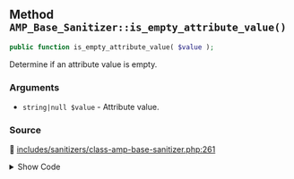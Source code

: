 ## Method `AMP_Base_Sanitizer::is_empty_attribute_value()`

```php
public function is_empty_attribute_value( $value );
```

Determine if an attribute value is empty.

### Arguments

* `string|null $value` - Attribute value.

### Source

:link: [includes/sanitizers/class-amp-base-sanitizer.php:261](../../includes/sanitizers/class-amp-base-sanitizer.php#L261-L263)

<details>
<summary>Show Code</summary>

```php
public function is_empty_attribute_value( $value ) {
	return ! isset( $value ) || '' === $value;
}
```

</details>
